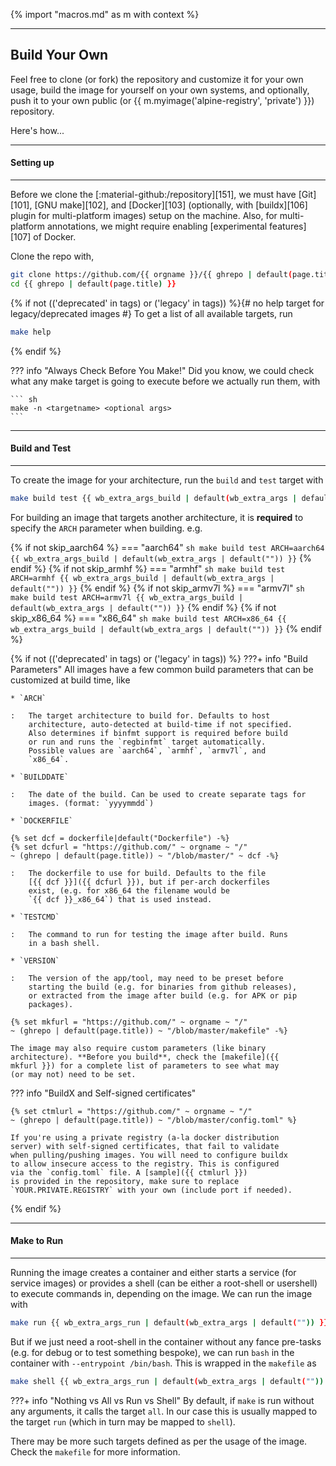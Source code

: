 {% import "macros.md" as m with context %}

---
Build Your Own
---

Feel free to clone (or fork) the repository and customize it for your own
usage, build the image for yourself on your own systems, and optionally, push
it to your own public (or {{ m.myimage('alpine-registry', 'private') }})
repository.

Here's how...


---
#### Setting up
---

Before we clone the [:material-github:/repository][151], we must have [Git][101], [GNU
make][102], and [Docker][103] (optionally, with [buildx][106] plugin for
multi-platform images) setup on the machine. Also, for multi-platform
annotations, we might require enabling [experimental features][107] of Docker.

Clone the repo with,
``` sh
git clone https://github.com/{{ orgname }}/{{ ghrepo | default(page.title) }}
cd {{ ghrepo | default(page.title) }}
```

{% if not (('deprecated' in tags) or ('legacy' in tags)) %}{# no help target for legacy/deprecated images #}
To get a list of all available targets, run

``` sh
make help
```
{% endif %}

??? info "Always Check Before You Make!"
    Did you know, we could check what any make target is going to
    execute before we actually run them, with

    ``` sh
    make -n <targetname> <optional args>
    ```
---
#### Build and Test
---

To create the image for your architecture, run the `build` and
`test` target with

``` sh
make build test {{ wb_extra_args_build | default(wb_extra_args | default("")) }}
```

For building an image that targets another architecture, it is
**required** to specify the `ARCH` parameter when building. e.g.

{% if not skip_aarch64 %}
=== "aarch64"
    ``` sh
    make build test ARCH=aarch64 {{ wb_extra_args_build | default(wb_extra_args | default("")) }}
    ```
{% endif %}
{% if not skip_armhf %}
=== "armhf"
    ``` sh
    make build test ARCH=armhf {{ wb_extra_args_build | default(wb_extra_args | default("")) }}
    ```
{% endif %}
{% if not skip_armv7l %}
=== "armv7l"
    ``` sh
    make build test ARCH=armv7l {{ wb_extra_args_build | default(wb_extra_args | default("")) }}
    ```
{% endif %}
{% if not skip_x86_64 %}
=== "x86_64"
    ``` sh
    make build test ARCH=x86_64 {{ wb_extra_args_build | default(wb_extra_args | default("")) }}
    ```
{% endif %}

{% if not (('deprecated' in tags) or ('legacy' in tags)) %}
???+ info "Build Parameters"
    All images have a few common build parameters that can be
    customized at build time, like

    * `ARCH`

    :   The target architecture to build for. Defaults to host
        architecture, auto-detected at build-time if not specified.
        Also determines if binfmt support is required before build
        or run and runs the `regbinfmt` target automatically.
        Possible values are `aarch64`, `armhf`, `armv7l`, and
        `x86_64`.

    * `BUILDDATE`

    :   The date of the build. Can be used to create separate tags for
        images. (format: `yyyymmdd`)

    * `DOCKERFILE`

    {% set dcf = dockerfile|default("Dockerfile") -%}
    {% set dcfurl = "https://github.com/" ~ orgname ~ "/"
    ~ (ghrepo | default(page.title)) ~ "/blob/master/" ~ dcf -%}

    :   The dockerfile to use for build. Defaults to the file
        [{{ dcf }}]({{ dcfurl }}), but if per-arch dockerfiles
        exist, (e.g. for x86_64 the filename would be
        `{{ dcf }}_x86_64`) that is used instead.

    * `TESTCMD`

    :   The command to run for testing the image after build. Runs
        in a bash shell.

    * `VERSION`

    :   The version of the app/tool, may need to be preset before
        starting the build (e.g. for binaries from github releases),
        or extracted from the image after build (e.g. for APK or pip
        packages).

    {% set mkfurl = "https://github.com/" ~ orgname ~ "/"
    ~ (ghrepo | default(page.title)) ~ "/blob/master/makefile" -%}

    The image may also require custom parameters (like binary
    architecture). **Before you build**, check the [makefile]({{
    mkfurl }}) for a complete list of parameters to see what may
    (or may not) need to be set.

??? info "BuildX and Self-signed certificates"

    {% set ctmlurl = "https://github.com/" ~ orgname ~ "/"
    ~ (ghrepo | default(page.title)) ~ "/blob/master/config.toml" %}

    If you're using a private registry (a-la docker distribution
    server) with self-signed certificates, that fail to validate
    when pulling/pushing images. You will need to configure buildx
    to allow insecure access to the registry. This is configured
    via the `config.toml` file. A [sample]({{ ctmlurl }})
    is provided in the repository, make sure to replace
    `YOUR.PRIVATE.REGISTRY` with your own (include port if needed).
{% endif %}

---
#### Make to Run
---

Running the image creates a container and either starts a service
(for service images) or provides a shell (can be either a root-shell
or usershell) to execute commands in, depending on the image. We
can run the image with

``` sh
make run {{ wb_extra_args_run | default(wb_extra_args | default("")) }}
```

But if we just need a root-shell in the container without
any fance pre-tasks (e.g. for debug or to test something bespoke), we can
run `bash` in the container with `--entrypoint /bin/bash`. This is
wrapped in the `makefile` as

``` sh
make shell {{ wb_extra_args_run | default(wb_extra_args | default("")) }}
```

???+ info "Nothing vs All vs Run vs Shell"
    By default, if `make` is run without any arguments, it calls
    the target `all`. In our case this is usually mapped to the
    target `run` (which in turn may be mapped to `shell`).

There may be more such targets defined as per the usage of the
image. Check the `makefile` for more information.
